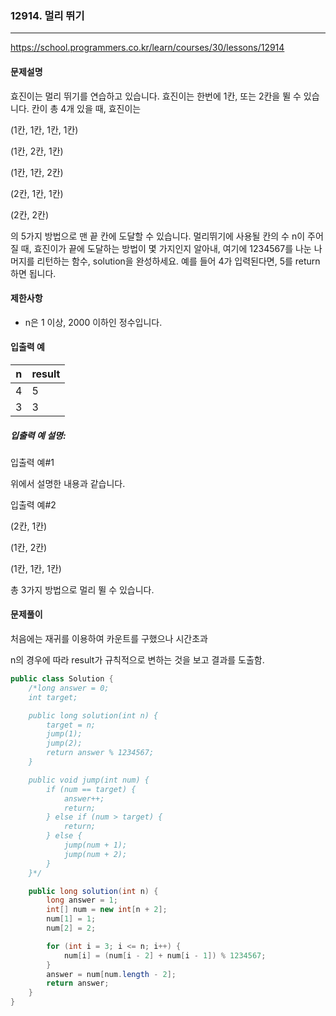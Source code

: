 ### 12914. 멀리 뛰기

---

https://school.programmers.co.kr/learn/courses/30/lessons/12914

#### 문제설명

효진이는 멀리 뛰기를 연습하고 있습니다. 효진이는 한번에 1칸, 또는 2칸을 뛸 수 있습니다. 칸이 총 4개 있을 때, 효진이는

(1칸, 1칸, 1칸, 1칸)

(1칸, 2칸, 1칸)

(1칸, 1칸, 2칸)

(2칸, 1칸, 1칸)

(2칸, 2칸)

의 5가지 방법으로 맨 끝 칸에 도달할 수 있습니다. 멀리뛰기에 사용될 칸의 수 n이 주어질 때, 효진이가 끝에 도달하는 방법이 몇 가지인지 알아내, 여기에 1234567를 나눈 나머지를 리턴하는 함수, solution을 완성하세요. 예를 들어 4가 입력된다면, 5를 return하면 됩니다.

#### 제한사항

- n은 1 이상, 2000 이하인 정수입니다.

#### 입출력 예

| n | result |
|---|-----|
| 4 | 5   |
| 3 | 3   |

##### 입출력 예 설명:

입출력 예#1

위에서 설명한 내용과 같습니다.

입출력 예#2

(2칸, 1칸)

(1칸, 2칸)

(1칸, 1칸, 1칸)

총 3가지 방법으로 멀리 뛸 수 있습니다.

#### 문제풀이

처음에는 재귀를 이용하여 카운트를 구했으나 시간초과

n의 경우에 따라 result가 규칙적으로 변하는 것을 보고 결과를 도출함.

```java
public class Solution {
    /*long answer = 0;
    int target;

    public long solution(int n) {
        target = n;
        jump(1);
        jump(2);
        return answer % 1234567;
    }

    public void jump(int num) {
        if (num == target) {
            answer++;
            return;
        } else if (num > target) {
            return;
        } else {
            jump(num + 1);
            jump(num + 2);
        }
    }*/

    public long solution(int n) {
        long answer = 1;
        int[] num = new int[n + 2];
        num[1] = 1;
        num[2] = 2;

        for (int i = 3; i <= n; i++) {
            num[i] = (num[i - 2] + num[i - 1]) % 1234567;
        }
        answer = num[num.length - 2];
        return answer;
    }
}


```